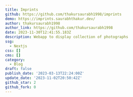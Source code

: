 ```yaml
---
title: Imprints
github: https://github.com/thakursaurabh1998/imprints
demo: https://imprints.saurabhthakur.dev/
author: thakursaurabh1998
author_link: https://github.com/thakursaurabh1998
date: 2023-11-30T12:41:55.183Z
description: Webapp to display collection of photographs
ssg:
  - Nextjs
css: []
cms: []
category:
  - Blog
draft: false
publish_date: '2023-03-13T22:24:00Z'
update_date: '2023-11-02T20:50:42Z'
github_star: 2
github_fork: 0
---
```

